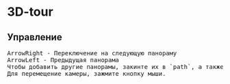 # 3D-tour

<h2><b>Управление</b></h2>
<pre>
ArrowRight - Переключение на следующую панораму
ArrowLeft - Предыдущая панорама
Чтобы добавить другие панорамы, закинте их в `path`, а также нужно добавить их путь в массив `spheres`.
Для перемещение камеры, зажмите кнопку мыши.
</pre>
